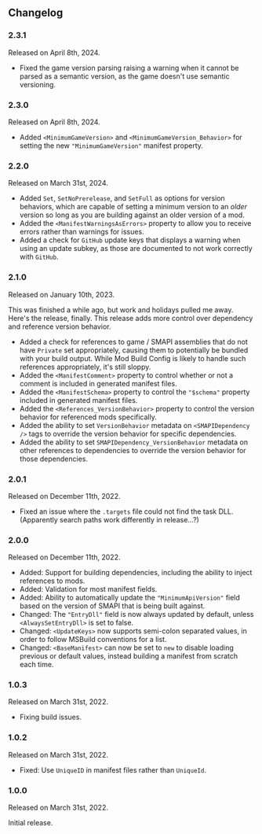 ## Changelog

### 2.3.1
Released on April 8th, 2024.

* Fixed the game version parsing raising a warning when it cannot be parsed
  as a semantic version, as the game doesn't use semantic versioning.


### 2.3.0
Released on April 8th, 2024.

* Added `<MinimumGameVersion>` and `<MinimumGameVersion_Behavior>` for setting
  the new `"MinimumGameVersion"` manifest property.


### 2.2.0
Released on March 31st, 2024.

* Added `Set`, `SetNoPrerelease`, and `SetFull` as options for version behaviors,
  which are capable of setting a minimum version to an *older* version so long as
  you are building against an older version of a mod.
* Added the `<ManifestWarningsAsErrors>` property to allow you to receive errors
  rather than warnings for issues.
* Added a check for `GitHub` update keys that displays a warning when using an
  update subkey, as those are documented to not work correctly with `GitHub`.


### 2.1.0
Released on January 10th, 2023.

This was finished a while ago, but work and holidays pulled me away. Here's
the release, finally. This release adds more control over dependency and
reference version behavior.

* Added a check for references to game / SMAPI assemblies that do not have
  `Private` set appropriately, causing them to potentially be bundled with
  your build output. While Mod Build Config is likely to handle such
  references appropriately, it's still sloppy.
* Added the `<ManifestComment>` property to control whether or not a comment
  is included in generated manifest files.
* Added the `<ManifestSchema>` property to control the `"$schema"` property
  included in generated manifest files.
* Added the `<References_VersionBehavior>` property to control the version
  behavior for referenced mods specifically.
* Added the ability to set `VersionBehavior` metadata on `<SMAPIDependency />`
  tags to override the version behavior for specific dependencies.
* Added the ability to set `SMAPIDependency_VersionBehavior` metadata on
  other references to dependencies to override the version behavior for
  those dependencies.


### 2.0.1
Released on December 11th, 2022.

* Fixed an issue where the `.targets` file could not find the task DLL.
  (Apparently search paths work differently in release...?)


### 2.0.0
Released on December 11th, 2022.

* Added: Support for building dependencies, including the ability to inject
  references to mods.
* Added: Validation for most manifest fields.
* Added: Ability to automatically update the `"MinimumApiVersion"` field based
  on the version of SMAPI that is being built against.
* Changed: The `"EntryDll"` field is now always updated by default, unless
  `<AlwaysSetEntryDll>` is set to false.
* Changed: `<UpdateKeys>` now supports semi-colon separated values, in order to
  follow MSBuild conventions for a list.
* Changed: `<BaseManifest>` can now be set to `new` to disable loading previous or
  default values, instead building a manifest from scratch each time.


### 1.0.3
Released on March 31st, 2022.

* Fixing build issues.


### 1.0.2
Released on March 31st, 2022.

* Fixed: Use `UniqueID` in manifest files rather than `UniqueId`.


### 1.0.0
Released on March 31st, 2022.

Initial release.
